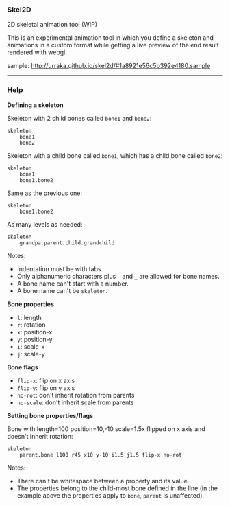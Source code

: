 ### Skel2D

2D skeletal animation tool (WIP)

This is an experimental animation tool in which you define a skeleton and animations in a custom
format while getting a live preview of the end result rendered with webgl.

sample: http://urraka.github.io/skel2d/#1a8921e56c5b392e4180,sample

---

### Help

**Defining a skeleton**

Skeleton with 2 child bones called `bone1` and `bone2`:
```
skeleton
	bone1
	bone2
```

Skeleton with a child bone called `bone1`, which has a child bone called `bone2`:
```
skeleton
	bone1
	bone1.bone2
```

Same as the previous one:
```
skeleton
	bone1.bone2
```

As many levels as needed:
```
skeleton
	grandpa.parent.child.grandchild
```

Notes:
  - Indentation must be with tabs.
  - Only alphanumeric characters plus `-` and `_` are allowed for bone names.
  - A bone name can't start with a number.
  - A bone name can't be `skeleton`.

**Bone properties**

  - `l`: length
  - `r`: rotation
  - `x`: position-x
  - `y`: position-y
  - `i`: scale-x
  - `j`: scale-y

**Bone flags**

  - `flip-x`: flip on x axis
  - `flip-y`: flip on y axis
  - `no-rot`: don't inherit rotation from parents
  - `no-scale`: don't inherit scale from parents

**Setting bone properties/flags**

Bone with length=100 position=10,-10 scale=1.5x flipped on x axis and doesn't inherit rotation:
```
skeleton
	parent.bone l100 r45 x10 y-10 i1.5 j1.5 flip-x no-rot
```

Notes:
  - There can't be whitespace between a property and its value.
  - The properties belong to the child-most bone defined in the line (in the example above
  the properties apply to `bone`, `parent` is unaffected).

